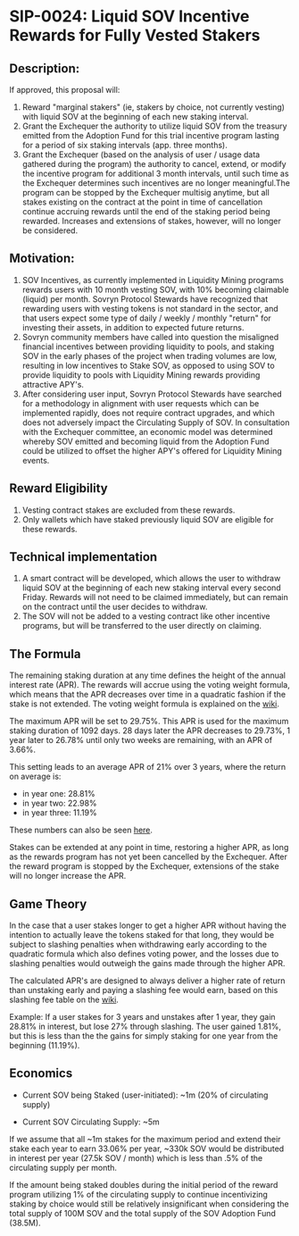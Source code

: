 # SIP-0024: Liquid SOV Incentive Rewards for Fully Vested Stakers

## Description:

If approved, this proposal will:

1. Reward "marginal stakers" (ie, stakers by choice, not currently vesting) with liquid SOV at the beginning of each new staking interval.
2. Grant the Exchequer the authority to utilize liquid SOV from the treasury emitted from the Adoption Fund for this trial incentive program lasting for a period of six staking intervals (app. three months).
3. Grant the Exchequer (based on the analysis of user / usage data gathered during the program) the authority to cancel, extend, or modify the incentive program for additional 3 month intervals, until such time as the Exchequer determines such incentives are no longer meaningful.The program can be stopped by the Exchequer multisig anytime, but all stakes existing on the contract at the point in time of cancellation continue accruing rewards until the end of the staking period being rewarded. Increases and extensions of stakes, however, will no longer be considered.

## Motivation:

1.  SOV Incentives, as currently implemented in Liquidity Mining programs rewards users with 10 month vesting SOV, with 10% becoming claimable (liquid) per month. Sovryn Protocol Stewards have recognized that rewarding users with vesting tokens is not standard in the sector, and that users expect some type of daily / weekly / monthly "return" for investing their assets, in addition to expected future returns.
2.  Sovryn community members have called into question the misaligned financial incentives between providing liquidity to pools, and staking SOV in the early phases of the project when trading volumes are low, resulting in low incentives to Stake SOV, as opposed to using SOV to provide liquidity to pools with Liquidity Mining rewards providing attractive APY's.
3.  After considering user input, Sovryn Protocol Stewards have searched for a methodology in alignment with user requests which can be implemented rapidly, does not require contract upgrades, and which does not adversely impact the Circulating Supply of SOV. In consultation with the Exchequer committee, an economic model was determined whereby SOV emitted and becoming liquid from the Adoption Fund could be utilized to offset the higher APY's offered for Liquidity Mining events.

## Reward Eligibility

1. Vesting contract stakes are excluded from these rewards.
2. Only wallets which have staked previously liquid SOV are eligible for these rewards.

## Technical implementation

1. A smart contract will be developed, which allows the user to withdraw liquid SOV at the beginning of each new staking interval every second Friday. Rewards will not need to be claimed immediately, but can remain on the contract until the user decides to withdraw.
2. The SOV will not be added to a vesting contract like other incentive programs, but will be transferred to the user directly on claiming.

## The Formula

The remaining staking duration at any time defines the height of the annual interest rate (APR). The rewards will accrue using the voting weight formula, which means that the APR decreases over time in a quadratic fashion if the stake is not extended. The voting weight formula is explained on the [wiki](https://wiki.sovryn.app/en/governance/about-sovryn-governance).

The maximum APR will be set to 29.75%. This APR is used for the maximum staking duration of 1092 days. 28 days later the APR decreases to 29.73%, 1 year later to 26.78% until only two weeks are remaining, with an APR of 3.66%. 

This setting leads to an average APR of 21% over 3 years, where the return on average is:
* in year one: 28.81%
* in year two: 22.98%
* in year three: 11.19%

These numbers can also be seen [here](https://docs.google.com/spreadsheets/d/1BfghMoIen2CIUTu-f0gD_kcPhwgI7tTdRFue-VpVGUM/edit#gid=0).

Stakes can be extended at any point in time, restoring a higher APR, as long as the rewards program has not yet been cancelled by the Exchequer. After the reward program is stopped by the Exchequer, extensions of the stake will no longer increase the APR.

## Game Theory
In the case that a user stakes longer to get a higher APR without having the intention to actually leave the tokens staked for that long, they would be subject to slashing penalties when withdrawing early according to the quadratic formula which also defines voting power, and the losses due to slashing penalties would outweigh the gains made through the higher APR.

The calculated APR's are designed to always deliver a higher rate of return than unstaking early and paying a slashing fee would earn, based on this slashing fee table on the [wiki](https://wiki.sovryn.app/en/governance/about-sovryn-governance#early-unstaking-penalty).

Example: If a user stakes for 3 years and unstakes after 1 year, they gain 28.81% in interest, but lose 27% through slashing. The user gained 1.81%, but this is less than the the gains for simply staking for one year from the beginning (11.19%).

## Economics

- Current SOV being Staked (user-initiated): ~1m (20% of circulating supply)

- Current SOV Circulating Supply: ~5m

If we assume that all ~1m stakes for the maximum period and extend their stake each year to earn 33.06% per year, ~330k SOV would be distributed in interest per year (27.5k SOV / month) which is less than .5% of the circulating supply per month. 

If the amount being staked doubles during the initial period of the reward program utilizing 1% of the circulating supply to continue incentivizing staking by choice would still be relatively insignificant when considering the total supply of 100M SOV and the total supply of the SOV Adoption Fund (38.5M). 
